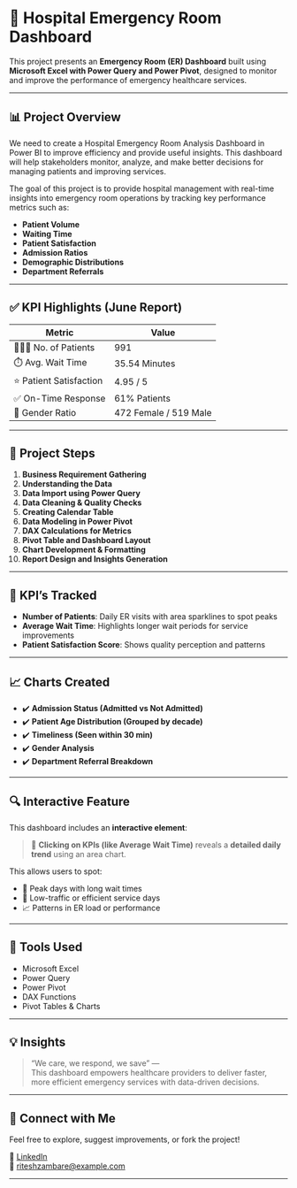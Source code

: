 # 🏥 Hospital Emergency Room Dashboard

This project presents an **Emergency Room (ER) Dashboard** built using **Microsoft Excel with Power Query and Power Pivot**, designed to monitor and improve the performance of emergency healthcare services.

---

## 📊 Project Overview
We need to create a Hospital Emergency Room Analysis Dashboard in Power BI to improve efficiency and provide useful insights. This dashboard will help stakeholders monitor, analyze, and make better decisions for managing patients and improving services.

The goal of this project is to provide hospital management with real-time insights into emergency room operations by tracking key performance metrics such as:

- **Patient Volume**
- **Waiting Time**
- **Patient Satisfaction**
- **Admission Ratios**
- **Demographic Distributions**
- **Department Referrals**

---

## ✅ KPI Highlights (June Report)

| Metric                    | Value         |
|--------------------------|---------------|
| 🧑‍🤝‍🧑 No. of Patients      | 991           |
| ⏱️ Avg. Wait Time         | 35.54 Minutes |
| ⭐ Patient Satisfaction   | 4.95 / 5      |
| ✅ On-Time Response       | 61% Patients  |
| 🧍 Gender Ratio           | 472 Female / 519 Male |

---

## 🔄 Project Steps

1. **Business Requirement Gathering**
2. **Understanding the Data**
3. **Data Import using Power Query**
4. **Data Cleaning & Quality Checks**
5. **Creating Calendar Table**
6. **Data Modeling in Power Pivot**
7. **DAX Calculations for Metrics**
8. **Pivot Table and Dashboard Layout**
9. **Chart Development & Formatting**
10. **Report Design and Insights Generation**

---

## 📌 KPI’s Tracked

- **Number of Patients**: Daily ER visits with area sparklines to spot peaks
- **Average Wait Time**: Highlights longer wait periods for service improvements
- **Patient Satisfaction Score**: Shows quality perception and patterns


---

## 📈 Charts Created

- ✔️ **Admission Status (Admitted vs Not Admitted)**
- ✔️ **Patient Age Distribution (Grouped by decade)**
- ✔️ **Timeliness (Seen within 30 min)**
- ✔️ **Gender Analysis**
- ✔️ **Department Referral Breakdown**


---

## 🔍 Interactive Feature

This dashboard includes an **interactive element**:

> 📌 **Clicking on KPIs (like Average Wait Time)** reveals a **detailed daily trend** using an area chart.

This allows users to spot:
- 🔺 Peak days with long wait times
- 🔻 Low-traffic or efficient service days
- 📈 Patterns in ER load or performance

---

## 🧰 Tools Used

- Microsoft Excel
- Power Query
- Power Pivot
- DAX Functions
- Pivot Tables & Charts

---

## 💡 Insights

> “We care, we respond, we save” —  
This dashboard empowers healthcare providers to deliver faster, more efficient emergency services with data-driven decisions.

---

## 📎 Connect with Me

Feel free to explore, suggest improvements, or fork the project!

🔗 [LinkedIn](https://www.linkedin.com/in/ritesh-zambare-0265032b0/)  
📧 riteshzambare@example.com

---
